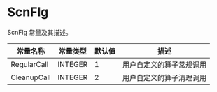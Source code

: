 ScnFlg 
===========================

ScnFlg 常量及其描述。


|    常量名称     |  常量类型   | 默认值 |      描述      |
|-------------|---------|-----|--------------|
| RegularCall | INTEGER | 1   | 用户自定义的算子常规调用 |
| CleanupCall | INTEGER | 2   | 用户自定义的算子清理调用 |



